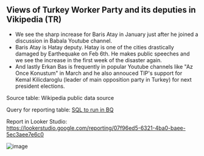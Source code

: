 ## Views of Turkey Worker Party and its deputies in Vikipedia (TR)

* We see the sharp increase for Baris Atay in January just after he joined a discussion in Babala Youtube channel.
* Baris Atay is Hatay deputy. Hatay is one of the cities drastically damaged by Earthequake on Feb 6th. He makes public speeches and we see the increase in the first week of the disaster again.
* And lastly Erkan Bas is frequently in popular Youtube channels like "Az Once Konustum" in March and he also annouced TIP's support for Kemal Kilicdaroglu (leader of main opposition party in Turkey) for next president elections.

Source table: Wikipedia public data source 

Query for reporting table: [SQL to run in BQ](wiki_tip.sql) 

Report in Looker Studio: https://lookerstudio.google.com/reporting/07f96ed5-6321-4ba0-baee-5ec3aee7e6c0

![image](https://user-images.githubusercontent.com/125803633/224579629-01e2d268-41a2-4a8d-9271-1627b6f29fe0.png)
